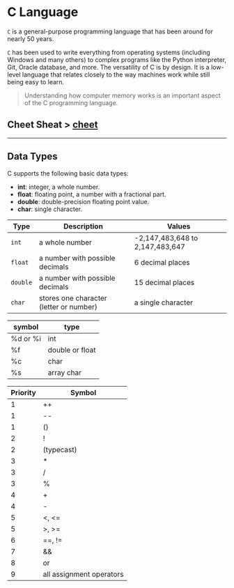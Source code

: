# C Language

`C` is a general-purpose programming language that has been around for nearly 50 years.

`C` has been used to write everything from operating systems (including Windows and many others) to complex programs like the Python interpreter, Git, Oracle database, and more.
The versatility of C is by design. It is a low-level language that relates closely to the way machines work while still being easy to learn.

> Understanding how computer memory works is an important aspect of the C programming language.

## Cheet Sheat > [cheet](./topics/)

---

## Data Types

C supports the following basic data types:

- **int**: integer, a whole number.
- **float**: floating point, a number with a fractional part.
- **double**: double-precision floating point value.
- **char**: single character.

| Type     | Description                             | Values                          |
| -------- | --------------------------------------- | ------------------------------- |
| `int`    | a whole number                          | -2,147,483,648 to 2,147,483,647 |
| `float`  | a number with possible decimals         | 6 decimal places                |
| `double` | a number with possible decimals         | 15 decimal places               |
| `char`   | stores one character (letter or number) | a single character              |

| symbol   | type            |
| -------- | --------------- |
| %d or %i | int             |
| %f       | double or float |
| %c       | char            |
| %s       | array char      |

| Priority | Symbol                   |
| -------- | ------------------------ |
| 1        | ++                       |
| 1        | --                       |
| 1        | ()                       |
| 2        | !                        |
| 2        | (typecast)               |
| 3        | \*                       |
| 3        | /                        |
| 3        | %                        |
| 4        | +                        |
| 4        | -                        |
| 5        | <, <=                    |
| 5        | >, >=                    |
| 6        | ==, !=                   |
| 7        | &&                       |
| 8        | or                       |
| 9        | all assignment operators |
